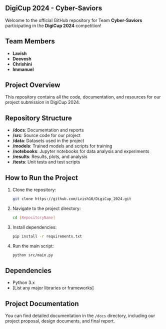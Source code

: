 ## DigiCup 2024 - Cyber-Saviors

Welcome to the official GitHub repository for Team **Cyber-Saviors** participating in the **DigiCup 2024** competition!

## Team Members
- **Lavish**
- **Deevesh**
- **Chrishini**
- **Immanuel**

## Project Overview
This repository contains all the code, documentation, and resources for our project submission in DigiCup 2024.

## Repository Structure
- **/docs**: Documentation and reports
- **/src**: Source code for our project
- **/data**: Datasets used in the project
- **/models**: Trained models and scripts for training
- **/notebooks**: Jupyter notebooks for data analysis and experiments
- **/results**: Results, plots, and analysis
- **/tests**: Unit tests and test scripts

## How to Run the Project
1. Clone the repository: 
   ```bash
   git clone https://github.com/Lvish10/DigiCup_2024.git
   ```
2. Navigate to the project directory:
   ```bash
   cd [RepositoryName]
   ```
3. Install dependencies:
   ```bash
   pip install -r requirements.txt
   ```
4. Run the main script:
   ```bash
   python src/main.py
   ```

## Dependencies
- Python 3.x
- [List any major libraries or frameworks]

## Project Documentation
You can find detailed documentation in the `/docs` directory, including our project proposal, design documents, and final report.
